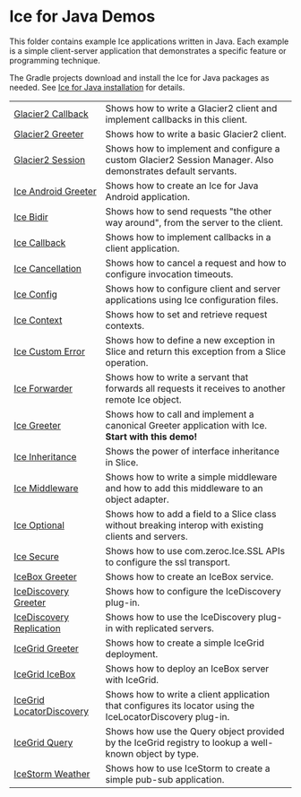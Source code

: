 # Ice for Java Demos

This folder contains example Ice applications written in Java. Each example is a simple client-server application that
demonstrates a specific feature or programming technique.

The Gradle projects download and install the Ice for Java packages as needed. See [Ice for Java installation] for
details.

|                                                         |                                                                                                             |
|---------------------------------------------------------|-------------------------------------------------------------------------------------------------------------|
| [Glacier2 Callback](./Glacier2/callback/)               | Shows how to write a Glacier2 client and implement callbacks in this client.                                |
| [Glacier2 Greeter](./Glacier2/greeter/)                 | Shows how to write a basic Glacier2 client.                                                                 |
| [Glacier2 Session](./Glacier2/session)                  | Shows how to implement and configure a custom Glacier2 Session Manager. Also demonstrates default servants. |
| [Ice Android Greeter](./Ice/android-greeter/)           | Shows how to create an Ice for Java Android application.                                                    |
| [Ice Bidir](./Ice/bidir/)                               | Shows how to send requests "the other way around", from the server to the client.                           |
| [Ice Callback](./Ice/callback/)                         | Shows how to implement callbacks in a client application.                                                   |
| [Ice Cancellation](./Ice/cancellation/)                 | Shows how to cancel a request and how to configure invocation timeouts.                                     |
| [Ice Config](./Ice/config/)                             | Shows how to configure client and server applications using Ice configuration files.                        |
| [Ice Context](./Ice/context/)                           | Shows how to set and retrieve request contexts.                                                             |
| [Ice Custom Error](./Ice/customError/)                  | Shows how to define a new exception in Slice and return this exception from a Slice operation.              |
| [Ice Forwarder](./Ice/forwarder/)                       | Shows how to write a servant that forwards all requests it receives to another remote Ice object.           |
| [Ice Greeter](./Ice/greeter/)                           | Shows how to call and implement a canonical Greeter application with Ice. **Start with this demo!**         |
| [Ice Inheritance](./Ice/inheritance/)                   | Shows the power of interface inheritance in Slice.                                                          |
| [Ice Middleware](./Ice/middleware/)                     | Shows how to write a simple middleware and how to add this middleware to an object adapter.                 |
| [Ice Optional](./Ice/optional/)                         | Shows how to add a field to a Slice class without breaking interop with existing clients and servers.       |
| [Ice Secure](./Ice/secure/)                             | Shows how to use com.zeroc.Ice.SSL APIs to configure the ssl transport.                                     |
| [IceBox Greeter](./IceBox/greeter/)                     | Shows how to create an IceBox service.                                                                      |
| [IceDiscovery Greeter](./IceDiscovery/greeter/)         | Shows how to configure the IceDiscovery plug-in.                                                            |
| [IceDiscovery Replication](./IceDiscovery/replication/) | Shows how to use the IceDiscovery plug-in with replicated servers.                                          |
| [IceGrid Greeter](./IceGrid/greeter)                    | Shows how to create a simple IceGrid deployment.                                                            |
| [IceGrid IceBox](./IceGrid/icebox/)                     | Shows how to deploy an IceBox server with IceGrid.                                                          |
| [IceGrid LocatorDiscovery](./IceGrid/locatorDiscovery/) | Shows how to write a client application that configures its locator using the IceLocatorDiscovery plug-in.  |
| [IceGrid Query](./IceGrid/query/)                       | Shows how use the Query object provided by the IceGrid registry to lookup a well-known object by type.      |
| [IceStorm Weather](./IceStorm/weather/)                 | Shows how to use IceStorm to create a simple pub-sub application.                                           |

[Ice for Java installation]: https://github.com/zeroc-ice/ice/blob/main/NIGHTLY.md#ice-for-java
